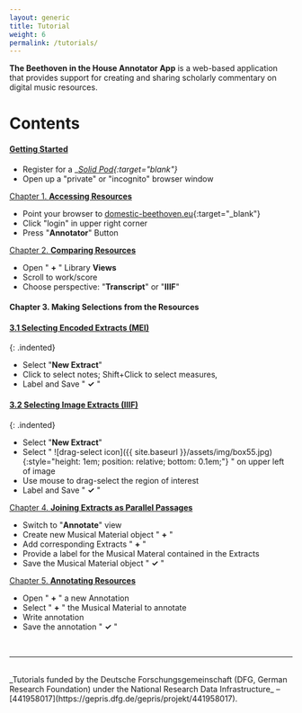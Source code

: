 ```yaml
---
layout: generic
title: Tutorial
weight: 6
permalink: /tutorials/
---
```


<!-- ### Annotator App Documentation -->
__The Beethoven in the House Annotator App__ is a web-based application that provides support for creating and sharing scholarly commentary on digital music resources. 

# Contents

#### <a href="{{ site.baseurl }}/chapters/chapter0/">__Getting Started__</a>
* Register for a __[Solid Pod](https://solidcommunity.net/){:target="_blank"}__
* Open up a "private" or "incognito" browser window

<a href="{{ site.baseurl }}/chapters/chapter1/">Chapter 1. __Accessing Resources__</a>
* Point your browser to [domestic-beethoven.eu](https://domestic-beethoven.eu){:target="_blank"}
* Click "login" in upper right corner
* Press "__Annotator__" Button

<a href="{{ site.baseurl }}/chapters/chapter2/">Chapter 2. __Comparing Resources__</a>

* Open " __+__ " Library __Views__ 
* Scroll to work/score
* Choose perspective: "__Transcript__" or "__IIIF__"

#### Chapter 3. __Making Selections from the Resources__

#### <a href="{{ site.baseurl }}/chapters/chapter3-1/">3.1 __Selecting Encoded Extracts (MEI)__</a>
{: .indented}
* Select "__New Extract__"
* Click to select notes; Shift+Click to select measures‚
* Label and Save " __✓__ "

#### <a href="{{ site.baseurl }}/chapters/chapter3-2/">3.2 __Selecting Image Extracts (IIIF)__</a>
{: .indented}
* Select "__New Extract__"
* Select " ![drag-select icon]({{ site.baseurl }}/assets/img/box55.jpg){:style="height: 1em; position: relative; bottom: 0.1em;"} " on upper left of image
* Use mouse to drag-select the region of interest
* Label and Save " __✓__ "

<a href="{{ site.baseurl }}/chapters/chapter4/">Chapter 4. __Joining Extracts as Parallel Passages__</a>

* Switch to "__Annotate__" view
* Create new Musical Material object " __+__ "
* Add corresponding Extracts " __+__ "
* Provide a label for the Musical Materal contained in the Extracts
* Save the Musical Material object " __✓__ "

<a href="{{ site.baseurl }}/chapters/chapter5/">Chapter 5. __Annotating Resources__</a>

* Open " __+__ " a new Annotation 
* Select " __+__ " the Musical Material to annotate
* Write annotation
* Save the annotation " __✓__ "

<!-- 
<a href="{{ site.baseurl }}/chapters/chapter6/">Chapter 6. __Under the Hood__</a>
 -->
<br>

 ***

<br>
 _Tutorials funded by the Deutsche Forschungsgemeinschaft (DFG, German Research Foundation) under the National Research Data Infrastructure_ – [441958017](https://gepris.dfg.de/gepris/projekt/441958017).
